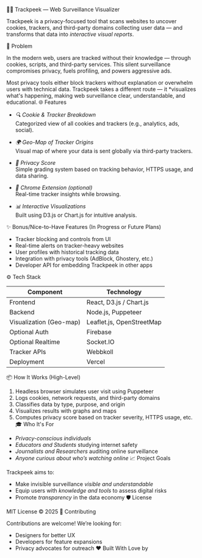 🕵‍♀ Trackpeek — Web Surveillance Visualizer

Trackpeek is a privacy-focused tool that scans websites to uncover cookies, trackers, and third-party domains collecting user data — and transforms that data into *interactive visual reports*.

🚨 Problem

In the modern web, users are tracked without their knowledge — through cookies, scripts, and third-party services. This silent surveillance compromises privacy, fuels profiling, and powers aggressive ads.

Most privacy tools either block trackers without explanation or overwhelm users with technical data. Trackpeek takes a different route — it *visualizes what's happening, making web surveillance clear, understandable, and educational.
🌐 Features

- *🔍 Cookie & Tracker Breakdown*  
  Categorized view of all cookies and trackers (e.g., analytics, ads, social).

- *🌍 Geo-Map of Tracker Origins*  
  Visual map of where your data is sent globally via third-party trackers.

- *🔐 Privacy Score*  
  Simple grading system based on tracking behavior, HTTPS usage, and data sharing.

- *🧩 Chrome Extension (optional)*  
  Real-time tracker insights while browsing.

- *📊 Interactive Visualizations*  
  Built using D3.js or Chart.js for intuitive analysis.

✨ Bonus/Nice-to-Have Features (In Progress or Future Plans)

- Tracker blocking and controls from UI  
- Real-time alerts on tracker-heavy websites  
- User profiles with historical tracking data  
- Integration with privacy tools (AdBlock, Ghostery, etc.)  
- Developer API for embedding Trackpeek in other apps

 ⚙ Tech Stack

| Component                | Technology                           |
|--------------------------|--------------------------------------|
| Frontend                 | React, D3.js / Chart.js              |
| Backend                  | Node.js, Puppeteer                   |
| Visualization (Geo-map)  | Leaflet.js, OpenStreetMap            |
| Optional Auth            | Firebase                             |
| Optional Realtime        | Socket.IO                            |
| Tracker APIs             | Webbkoll                             |
| Deployment               | Vercel                               |

 📦 How It Works (High-Level)

1. Headless browser simulates user visit using Puppeteer  
2. Logs cookies, network requests, and third-party domains  
3. Classifies data by type, purpose, and origin  
4. Visualizes results with graphs and maps  
5. Computes privacy score based on tracker severity, HTTPS usage, etc.
🎓 Who It's For

- *Privacy-conscious individuals*  
- *Educators and Students* studying internet safety  
- *Journalists and Researchers* auditing online surveillance  
- *Anyone curious about who’s watching online*
 📈 Project Goals

Trackpeek aims to:

- Make invisible surveillance *visible and understandable*
- Equip users with *knowledge and tools* to assess digital risks
- Promote *transparency* in the data economy
 🛡 License

MIT License © 2025
🤝 Contributing

Contributions are welcome! We’re looking for:
- Designers for better UX
- Developers for feature expansions
- Privacy advocates for outreach
 ❤ Built With Love by

<CODE CREATURES>

